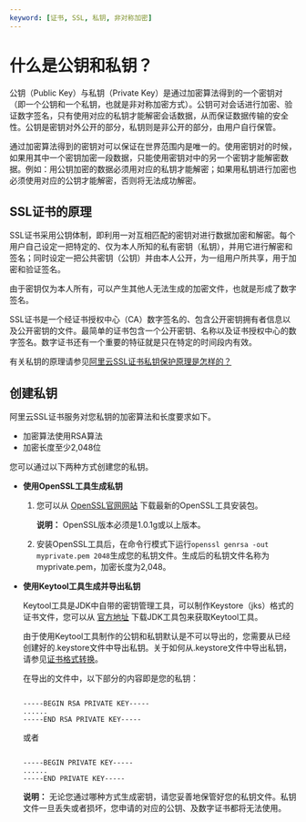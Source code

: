 ```yaml
---
keyword: [证书, SSL, 私钥, 非对称加密]
---
```


# 什么是公钥和私钥？

公钥（Public Key）与私钥（Private Key）是通过加密算法得到的一个密钥对（即一个公钥和一个私钥，也就是非对称加密方式）。公钥可对会话进行加密、验证数字签名，只有使用对应的私钥才能解密会话数据，从而保证数据传输的安全性。公钥是密钥对外公开的部分，私钥则是非公开的部分，由用户自行保管。

通过加密算法得到的密钥对可以保证在世界范围内是唯一的。使用密钥对的时候，如果用其中一个密钥加密一段数据，只能使用密钥对中的另一个密钥才能解密数据。例如：用公钥加密的数据必须用对应的私钥才能解密；如果用私钥进行加密也必须使用对应的公钥才能解密，否则将无法成功解密。

## SSL证书的原理

SSL证书采用公钥体制，即利用一对互相匹配的密钥对进行数据加密和解密。每个用户自己设定一把特定的、仅为本人所知的私有密钥（私钥），并用它进行解密和签名；同时设定一把公共密钥（公钥）并由本人公开，为一组用户所共享，用于加密和验证签名。

由于密钥仅为本人所有，可以产生其他人无法生成的加密文件，也就是形成了数字签名。

SSL证书是一个经证书授权中心（CA）数字签名的、包含公开密钥拥有者信息以及公开密钥的文件。最简单的证书包含一个公开密钥、名称以及证书授权中心的数字签名。数字证书还有一个重要的特征就是只在特定的时间段内有效。

有关私钥的原理请参见[阿里云SSL证书私钥保护原理是怎样的？](/cn.zh-CN/产品简介/常见问题/阿里云SSL证书私钥保护原理是怎样的？.md)

## 创建私钥

阿里云SSL证书服务对您私钥的加密算法和长度要求如下。

-   加密算法使用RSA算法
-   加密长度至少2,048位

您可以通过以下两种方式创建您的私钥。

-   **使用OpenSSL工具生成私钥**
    1.  您可以从 [OpenSSL官网网站](http://www.openssl.org/source/) 下载最新的OpenSSL工具安装包。

        **说明：** OpenSSL版本必须是1.0.1g或以上版本。

    2.  安装OpenSSL工具后，在命令行模式下运行`openssl genrsa -out myprivate.pem 2048`生成您的私钥文件。生成后的私钥文件名称为myprivate.pem，加密长度为2,048。
-   **使用Keytool工具生成并导出私钥**

    Keytool工具是JDK中自带的密钥管理工具，可以制作Keystore（jks）格式的证书文件，您可以从 [官方地址](http://www.oracle.com/technetwork/java/javase/downloads/index.html) 下载JDK工具包来获取Keytool工具。

    由于使用Keytool工具制作的公钥和私钥默认是不可以导出的，您需要从已经创建好的.keystore文件中导出私钥。关于如何从.keystore文件中导出私钥，请参见[证书格式转换](/cn.zh-CN/产品简介/常见问题/主流数字证书都有哪些格式？.md)。

    在导出的文件中，以下部分的内容即是您的私钥：

    ```
    
    -----BEGIN RSA PRIVATE KEY-----
    ......
    -----END RSA PRIVATE KEY-----
    ```

    或者

    ```
    
    -----BEGIN PRIVATE KEY-----
    ......
    -----END PRIVATE KEY-----
    ```

    **说明：** 无论您通过哪种方式生成密钥，请您妥善地保管好您的私钥文件。私钥文件一旦丢失或者损坏，您申请的对应的公钥、及数字证书都将无法使用。


